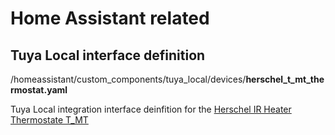 # Home Assistant related

## Tuya Local interface definition
/homeassistant/custom_components/tuya_local/devices/**herschel_t_mt_thermostat.yaml**

Tuya Local integration interface deinfition for the [Herschel IR Heater Thermostate T_MT](https://www.herschel-infrared.co.uk/product/t-mt-wifi-thermostat/?srsltid=AfmBOoogAK3X89Li8mPwR83tkUp4cToMckao-AZdy6TuE4WAn8qOhCBE)
